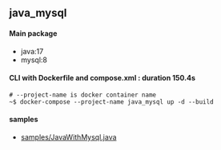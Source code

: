## java_mysql
#### Main package
- java:17
- mysql:8

#### CLI with Dockerfile and compose.xml : duration 150.4s
```
# --project-name is docker container name
~$ docker-compose --project-name java_mysql up -d --build
```
#### samples
- [samples/JavaWithMysql.java](./app/src/main/java/samples/JavaWithMysql.java)
